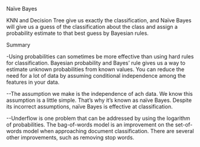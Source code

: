 Naïve Bayes

KNN and Decision Tree give us exactly the classification, and Naïve Bayes will give us 
a guess of the classification about the class and assign a probability estimate to that 
best guess by Bayesian rules.



Summary 

-Using probabilities can sometimes be more effective than using hard rules for classification. 
Bayesian probability and Bayes’ rule gives us a way to estimate unknown probabilities from known values. 
You can reduce the need for a lot of data by assuming conditional independence among the features in your data.

--The assumption we make is the independence of ach data. We know this assumption is a little simple. 
That’s why it’s known as naïve Bayes. Despite its incorrect assumptions, naïve Bayes is effective at classification. 

--Underflow is one problem that can be addressed by using the logarithm of probabilities. 
The bag-of-words model is an improvement on the set-of-words model when approaching document classification. 
There are several other improvements, such as removing stop words. 
